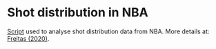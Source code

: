 # Shot distribution in NBA
[Script](https://github.com/freitas-lucas/NBA_ShotDist/blob/master/ShotDistribution.R) used to analyse shot distribution data from NBA. More details at: [Freitas (2020)](https://doi.org/10.1007/s12662-020-00690-7).
